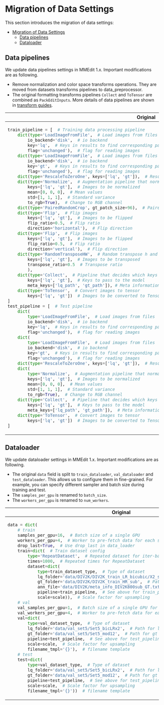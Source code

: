 # Migration of Data Settings

This section introduces the migration of data settings:

- [Migration of Data Settings](#migration-of-data-settings)
  - [Data pipelines](#data-pipelines)
  - [Dataloader](#dataloader)

## Data pipelines

We update data pipelines settings in MMEdit 1.x. Important modifications are as following.

- Remove normalization and color space transforms operations. They are moved from datasets transforms pipelines to data_preprocessor.
- The original formatting transforms pipelines `Collect` and `ToTensor` are combined as `PackEditInputs`.
  More details of data pipelines are shown in [transform guides](../howto/transforms.md).

<table class="docutils">
<thead>
  <tr>
    <th> Original </th>
    <th> New </th>
<tbody>
<tr>
<td valign="top">

```python
train_pipeline = [  # Training data processing pipeline
    dict(type='LoadImageFromFile',  # Load images from files
        io_backend='disk',  # io backend
        key='lq',  # Keys in results to find corresponding path
        flag='unchanged'),  # flag for reading images
    dict(type='LoadImageFromFile',  # Load images from files
        io_backend='disk',  # io backend
        key='gt',  # Keys in results to find corresponding path
        flag='unchanged'),  # flag for reading images
    dict(type='RescaleToZeroOne', keys=['lq', 'gt']),  # Rescale images from [0, 255] to [0, 1]
    dict(type='Normalize',  # Augmentation pipeline that normalize the input images
        keys=['lq', 'gt'],  # Images to be normalized
        mean=[0, 0, 0],  # Mean values
        std=[1, 1, 1],  # Standard variance
        to_rgb=True),  # Change to RGB channel
    dict(type='PairedRandomCrop', gt_patch_size=96),  # Paired random crop
    dict(type='Flip',  # Flip images
        keys=['lq', 'gt'],  # Images to be flipped
        flip_ratio=0.5,  # Flip ratio
        direction='horizontal'),  # Flip direction
    dict(type='Flip',  # Flip images
        keys=['lq', 'gt'],  # Images to be flipped
        flip_ratio=0.5,  # Flip ratio
        direction='vertical'),  # Flip direction
    dict(type='RandomTransposeHW',  # Random transpose h and w for images
        keys=['lq', 'gt'],  # Images to be transposed
        transpose_ratio=0.5  # Transpose ratio
        ),
    dict(type='Collect',  # Pipeline that decides which keys in the data should be passed to the model
        keys=['lq', 'gt'],  # Keys to pass to the model
        meta_keys=['lq_path', 'gt_path']), # Meta information keys. In training, meta information is not needed
    dict(type='ToTensor',  # Convert images to tensor
        keys=['lq', 'gt'])  # Images to be converted to Tensor
]
test_pipeline = [  # Test pipeline
    dict(
        type='LoadImageFromFile',  # Load images from files
        io_backend='disk',  # io backend
        key='lq',  # Keys in results to find corresponding path
        flag='unchanged'),  # flag for reading images
    dict(
        type='LoadImageFromFile',  # Load images from files
        io_backend='disk',  # io backend
        key='gt',  # Keys in results to find corresponding path
        flag='unchanged'),  # flag for reading images
    dict(type='RescaleToZeroOne', keys=['lq', 'gt']),  # Rescale images from [0, 255] to [0, 1]
    dict(
        type='Normalize',  # Augmentation pipeline that normalize the input images
        keys=['lq', 'gt'],  # Images to be normalized
        mean=[0, 0, 0],  # Mean values
        std=[1, 1, 1],  # Standard variance
        to_rgb=True),  # Change to RGB channel
    dict(type='Collect',  # Pipeline that decides which keys in the data should be passed to the model
        keys=['lq', 'gt'],  # Keys to pass to the model
        meta_keys=['lq_path', 'gt_path']),  # Meta information keys
    dict(type='ToTensor',  # Convert images to tensor
        keys=['lq', 'gt'])  # Images to be converted to Tensor
]
```

</td>

<td valign="top">

```python
train_pipeline = [  # Training data processing pipeline
    dict(type='LoadImageFromFile',  # Load images from files
        key='img',  # Keys in results to find corresponding path
        color_type='color',  # Color type of image
        channel_order='rgb',  # Channel order of image
        imdecode_backend='cv2'),  # decode backend
    dict(type='LoadImageFromFile',  # Load images from files
        key='gt',  # Keys in results to find corresponding path
        color_type='color',  # Color type of image
        channel_order='rgb',  # Channel order of image
        imdecode_backend='cv2'),  # decode backend
    dict(type='SetValues', dictionary=dict(scale=scale)),  # Set value to destination keys
    dict(type='PairedRandomCrop', gt_patch_size=96),  # Paired random crop
    dict(type='Flip',  # Flip images
        keys=['lq', 'gt'],  # Images to be flipped
        flip_ratio=0.5,  # Flip ratio
        direction='horizontal'),  # Flip direction
    dict(type='Flip',  # Flip images
        keys=['lq', 'gt'],  # Images to be flipped
        flip_ratio=0.5,  # Flip ratio
        direction='vertical'),  # Flip direction
    dict(type='RandomTransposeHW',  # Random transpose h and w for images
        keys=['lq', 'gt'],  # Images to be transposed
        transpose_ratio=0.5  # Transpose ratio
        ),
    dict(type='PackEditInputs')  # The config of collecting data from current pipeline
]
test_pipeline = [  # Test pipeline
    dict(type='LoadImageFromFile',  # Load images from files
        key='img',  # Keys in results to find corresponding path
        color_type='color',  # Color type of image
        channel_order='rgb',  # Channel order of image
        imdecode_backend='cv2'),  # decode backend
    dict(type='LoadImageFromFile',  # Load images from files
        key='gt',  # Keys in results to find corresponding path
        color_type='color',  # Color type of image
        channel_order='rgb',  # Channel order of image
        imdecode_backend='cv2'),  # decode backend
    dict(type='PackEditInputs')  # The config of collecting data from current pipeline
]
```

</td>

</tr>
</thead>
</table>

## Dataloader

We update dataloader settings in MMEdit 1.x. Important modifications are as following.

- The original `data` field is split to `train_dataloader`, `val_dataloader` and `test_dataloader`. This allows us to configure them in fine-grained. For example, you can specify different sampler and batch size during training and test.
- The `samples_per_gpu` is renamed to `batch_size`.
- The `workers_per_gpu` is renamed to `num_workers`.

<table class="docutils">
<thead>
  <tr>
    <th> Original </th>
    <th> New </th>
<tbody>
<tr>
<td valign="top">

```python
data = dict(
    # train
    samples_per_gpu=16,  # Batch size of a single GPU
    workers_per_gpu=4,  # Worker to pre-fetch data for each single GPU
    drop_last=True,  # Use drop_last in data_loader
    train=dict(  # Train dataset config
        type='RepeatDataset',  # Repeated dataset for iter-based model
        times=1000,  # Repeated times for RepeatDataset
        dataset=dict(
            type=train_dataset_type,  # Type of dataset
            lq_folder='data/DIV2K/DIV2K_train_LR_bicubic/X2_sub',  # Path for lq folder
            gt_folder='data/DIV2K/DIV2K_train_HR_sub',  # Path for gt folder
            ann_file='data/DIV2K/meta_info_DIV2K800sub_GT.txt',  # Path for annotation file
            pipeline=train_pipeline,  # See above for train_pipeline
            scale=scale)),  # Scale factor for upsampling
    # val
    val_samples_per_gpu=1,  # Batch size of a single GPU for validation
    val_workers_per_gpu=4,  # Worker to pre-fetch data for each single GPU for validation
    val=dict(
        type=val_dataset_type,  # Type of dataset
        lq_folder='data/val_set5/Set5_bicLRx2',  # Path for lq folder
        gt_folder='data/val_set5/Set5_mod12',  # Path for gt folder
        pipeline=test_pipeline,  # See above for test_pipeline
        scale=scale,  # Scale factor for upsampling
        filename_tmpl='{}'),  # filename template
    # test
    test=dict(
        type=val_dataset_type,  # Type of dataset
        lq_folder='data/val_set5/Set5_bicLRx2',  # Path for lq folder
        gt_folder='data/val_set5/Set5_mod12',  # Path for gt folder
        pipeline=test_pipeline,  # See above for test_pipeline
        scale=scale,  # Scale factor for upsampling
        filename_tmpl='{}'))  # filename template
```

</td>

<td valign="top">

```python
dataset_type = 'BasicImageDataset'  # The type of dataset
data_root = 'data'  # Root path of data
train_dataloader = dict(
    batch_size=16,
    num_workers=4,  # The number of workers to pre-fetch data for each single GPU
    persistent_workers=False,  # Whether maintain the workers Dataset instances alive
    sampler=dict(type='InfiniteSampler', shuffle=True),  # The type of data sampler
    dataset=dict(  # Train dataset config
        type=dataset_type,  # Type of dataset
        ann_file='meta_info_DIV2K800sub_GT.txt',  # Path of annotation file
        metainfo=dict(dataset_type='div2k', task_name='sisr'),
        data_root=data_root + '/DIV2K',  # Root path of data
        data_prefix=dict(  # Prefix of image path
            img='DIV2K_train_LR_bicubic/X2_sub', gt='DIV2K_train_HR_sub'),
        filename_tmpl=dict(img='{}', gt='{}'),  # Filename template
        pipeline=train_pipeline))
val_dataloader = dict(
    batch_size=1,
    num_workers=4,  # The number of workers to pre-fetch data for each single GPU
    persistent_workers=False,  # Whether maintain the workers Dataset instances alive
    drop_last=False,  # Whether drop the last incomplete batch
    sampler=dict(type='DefaultSampler', shuffle=False),  # The type of data sampler
    dataset=dict(  # Validation dataset config
        type=dataset_type,  # Type of dataset
        metainfo=dict(dataset_type='set5', task_name='sisr'),
        data_root=data_root + '/Set5',  # Root path of data
        data_prefix=dict(img='LRbicx2', gt='GTmod12'),  # Prefix of image path
        pipeline=test_pipeline))
test_dataloader = val_dataloader
```

</td>

</tr>
</thead>
</table>
